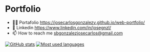 # Portfolio

- 👨‍💻 Portafolio https://josecarlosgonzalezv.github.io/web-portfolio/
- 📝 Linkedin https://www.linkedin.com/in/josegnzl/
- 📫 How to reach me sbgonzalezjosecarlos@gmail.com

[![GitHub stats](https://github-readme-stats-lyart-delta-70.vercel.app?username=josecarlosgonzalezv&show_icons=true&theme=dracula)](https://github.com/anuraghazra/github-readme-stats)
[![Most used languages](https://github-readme-stats-lyart-delta-70.vercel.app/top-langs/?username=josecarlosgonzalezv)](https://github.com/anuraghazra/github-readme-stats)
